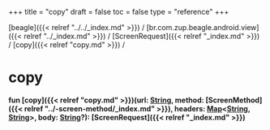 +++
title = "copy"
draft = false
toc = false
type = "reference"
+++

[beagle]({{< relref "../../_index.md" >}}) / [br.com.zup.beagle.android.view]({{< relref "../_index.md" >}}) / [ScreenRequest]({{< relref "_index.md" >}}) / [copy]({{< relref "copy.md" >}}) / 



# copy  
  
<b><b>fun [copy]({{< relref "copy.md" >}})(url: [String](https://kotlinlang.org/api/latest/jvm/stdlib/kotlin/-string/index.html), method: [ScreenMethod]({{< relref "../-screen-method/_index.md" >}}), headers: [Map](https://kotlinlang.org/api/latest/jvm/stdlib/kotlin.collections/-map/index.html)<[String](https://kotlinlang.org/api/latest/jvm/stdlib/kotlin/-string/index.html), [String](https://kotlinlang.org/api/latest/jvm/stdlib/kotlin/-string/index.html)>, body: [String](https://kotlinlang.org/api/latest/jvm/stdlib/kotlin/-string/index.html)?): [ScreenRequest]({{< relref "_index.md" >}})</b></b>  



